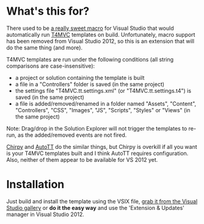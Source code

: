 # What's this for?

There used to be [a really sweet macro](http://stackoverflow.com/questions/2341717/can-you-do-a-runcustomtool-with-envdte-as-a-pre-build-event) for Visual Studio that would automatically run [T4MVC](http://t4mvc.codeplex.com) templates on build. Unfortunately, macro support has been removed from Visual Studio 2012, so this is an extension that will do the same thing (and more).

T4MVC templates are run under the following conditions (all string comparisons are case-insensitive):

* a project or solution containing the template is built
* a file in a "Controllers" folder is saved (in the same project)
* the settings file "T4MVC.tt.settings.xml" (or "T4MVC.tt.settings.t4") is saved (in the same project)
* a file is added/removed/renamed in a folder named  "Assets", "Content", "Controllers", "CSS", "Images", "JS", "Scripts", "Styles" or "Views" (in the same project)

Note: Drag/drop in the Solution Explorer will not trigger the templates to re-run, as the added/removed events are not fired.

[Chirpy](http://chirpy.codeplex.com/) and [AutoTT](https://github.com/MartinF/Dynamo.AutoTT) do the similar things, but Chirpy is overkill if all you want is your T4MVC templates built and I think AutoTT requires configuration. Also, neither of them appear to be available for VS 2012 yet.

# Installation

Just build and install the template using the VSIX file, [grab it from the Visual Studio gallery](http://visualstudiogallery.msdn.microsoft.com/8d820b76-9fc4-429f-a95f-e68ed7d3111a) or **do it the easy way** and use the 'Extension & Updates' manager in Visual Studio 2012.